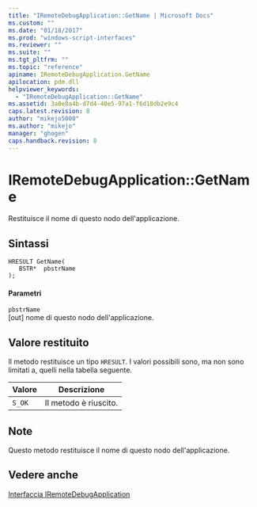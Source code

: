 ```yaml
---
title: "IRemoteDebugApplication::GetName | Microsoft Docs"
ms.custom: ""
ms.date: "01/18/2017"
ms.prod: "windows-script-interfaces"
ms.reviewer: ""
ms.suite: ""
ms.tgt_pltfrm: ""
ms.topic: "reference"
apiname: IRemoteDebugApplication.GetName
apilocation: pdm.dll
helpviewer_keywords: 
  - "IRemoteDebugApplication::GetName"
ms.assetid: 3a8e8a4b-d7d4-40e5-97a1-f6d18db2e9c4
caps.latest.revision: 8
author: "mikejo5000"
ms.author: "mikejo"
manager: "ghogen"
caps.handback.revision: 8
---
```

# IRemoteDebugApplication::GetName
Restituisce il nome di questo nodo dell'applicazione.  
  
## Sintassi  
  
```  
HRESULT GetName(  
   BSTR*  pbstrName  
);  
```  
  
#### Parametri  
 `pbstrName`  
 \[out\] nome di questo nodo dell'applicazione.  
  
## Valore restituito  
 Il metodo restituisce un tipo `HRESULT`.  I valori possibili sono, ma non sono limitati a, quelli nella tabella seguente.  
  
|Valore|Descrizione|  
|------------|-----------------|  
|`S_OK`|Il metodo è riuscito.|  
  
## Note  
 Questo metodo restituisce il nome di questo nodo dell'applicazione.  
  
## Vedere anche  
 [Interfaccia IRemoteDebugApplication](../../winscript/reference/iremotedebugapplication-interface.md)